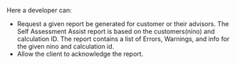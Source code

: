 Here a developer can:
- Request a given report be generated for customer or their advisors. The Self Assessment Assist report is based on the customers(nino) and calculation ID. The report contains a list of Errors, Warnings, and info for the given nino and calculation id.
- Allow the client to acknowledge the report. 

